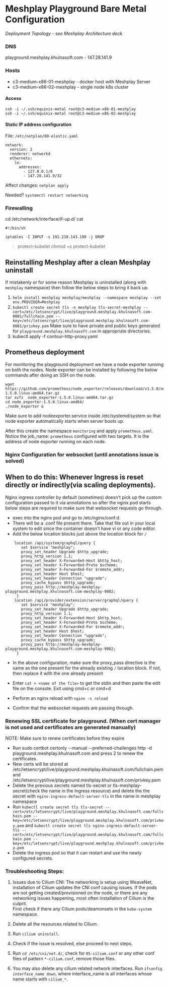 
# Meshplay Playground Bare Metal Configuration 

_Deployment Topology - see Meshplay Architecture deck_

### DNS
playground.meshplay.khulnasoft.com - 147.28.141.9

### Hosts
- c3-medium-x86-01-meshplay - docker host with Meshplay Server
- c3-medium-x86-02-meshplay - single node k8s cluster

#### Access
```
ssh -i ~/.ssh/equinix-metal root@c3-medium-x86-01-meshplay
ssh -i ~/.ssh/equinix-metal root@c3-medium-x86-02-meshplay
```

#### Static IP address configuration
File: `/etc/netplan/00-elastic.yaml`
```
network:
  version: 2
  renderer: networkd
  ethernets:
    lo:
      addresses:
        - 127.0.0.1/8
        - 147.28.141.9/32
```

Affect changes:
`netplan apply`

Needed?
`systemctl restart networking`

### Firewalling

cd /etc/network/interface/if-up.d/
cat 
```
#!/bin/sh

iptables -I INPUT -s 192.210.143.199 -j DROP
```
> protect-kubelet
chmod +x protect-kubelet

## Reinstalling Meshplay after a clean Meshplay uninstall
If mistakenly or for some reason Meshplay is uninstalled (along with `meshplay` namespace) then follow the below steps to bring it back up.
1. `helm install meshplay meshplay/meshplay --namespace meshplay --set env.PROVIDER=Meshplay`
2. `kubectl create secret tls -n meshplay tls-secret-meshplay --cert=/etc/letsencrypt/live/playground.meshplay.khulnasoft.com-0001/fullchain.pem --key=/etc/letsencrypt/live/playground.meshplay.khulnasoft.com-0001/privkey.pem`  Make sure to have private and public keys generated for `playground.meshplay.khulnasoft.com` in appropriate directories.
3. kubectl apply -f contour-http-proxy.yaml 
## Prometheus deployment
For monitoring the playground deployment we have a node exporter running on both the nodes.
Node exporter can be installed by following the below commands after doing an SSH on the node.
```
wget https://github.com/prometheus/node_exporter/releases/download/v1.5.0/node_exporter-1.5.0.linux-amd64.tar.gz
tar xvfz  node_exporter-1.5.0.linux-amd64.tar.gz
cd node_exporter-1.5.0.linux-amd64/
./node_exporter &
```
Make sure to add nodeexporter.service inside /etc/systemd/system so that node exporter automatically starts when server boots up.

After this create the namespace `monitoring` and apply `prometheus.yaml`.
Notice the job_name: `prometheus` configured with two targets. It is the address of node exporter running on each node.


### Nginx Configuration for websocket (until annotations issue is solved)
## When to do this: Whenever Ingress is reset directly or indirectly(via scaling deployments).
Nginx ingress controller by default (sometimes) doesn't pick up the custom configuration passed to it via annotations so after the nginx pod starts below steps are required to make sure that websocket requests go through.

- exec into the nginx pod and go to /etc/nginx/conf.d.
- There will be a .conf file present there. Take that file out in your local system to edit since the container doesn't have vi or any code editor.
- Add the below location blocks just above the location block for `/`

```
	location /api/system/graphql/query {
	   set $service "meshplay"; 
	   proxy_set_header Upgrade $http_upgrade;
	   proxy_http_version 1.1;
	   proxy_set_header X-Forwarded-Host $http_host;
	   proxy_set_header X-Forwarded-Proto $scheme;
	   proxy_set_header X-Forwarded-For $remote_addr;
	   proxy_set_header Host $host;
	   proxy_set_header Connection "upgrade";
	   proxy_cache_bypass $http_upgrade;
	   proxy_pass http://meshplay-meshplay-playground.meshplay.khulnasoft.com-meshplay-9082;
	 }
	location /api/provider/extension/server/graphql/query {
	   set $service "meshplay"; 
	   proxy_set_header Upgrade $http_upgrade;
	   proxy_http_version 1.1;
	   proxy_set_header X-Forwarded-Host $http_host;
	   proxy_set_header X-Forwarded-Proto $scheme;
	   proxy_set_header X-Forwarded-For $remote_addr;
	   proxy_set_header Host $host;
	   proxy_set_header Connection "upgrade";
	   proxy_cache_bypass $http_upgrade;
	   proxy_pass http://meshplay-meshplay-playground.meshplay.khulnasoft.com-meshplay-9082;
	 }	
```

- In the above configuration, make sure the proxy_pass directive is the same as the one present for the already existing `/` location block. If not, then replace it with the one already present

- Enter `cat > <name of the file>` to get the stdin and then paste the edit file on the console. Exit using cmd+c or cmd+d

- Perform an nginx reload with `nginx -s reload`

- Confirm that the websocket requests are passing through.



### Renewing SSL certificate for playground. (When cert manager is not used and certificates are generated manually)
NOTE: Make sure to renew certificates before they expire

- Run sudo certbot certonly --manual --preferred-challenges http -d playground.meshplay.khulnasoft.com and press 2 to renew the certificates. 
- New certs will be stored at /etc/letsencrypt/live/playground.meshplay.khulnasoft.com/fullchain.pem and /etc/letsencrypt/live/playground.meshplay.khulnasoft.com/privkey.pem
- Delete the previous secrets named tls-secret or tls-meshplay-secret(check the name in the Ingress resource) and delete the the secret with `nginx-ingress-default-server-tls` in the name in meshplay namespace
- Run `kubectl create secret tls tls-secret --cert=/etc/letsencrypt/live/playground.meshplay.khulnasoft.com/fullchain.pem --key=/etc/letsencrypt/live/playground.meshplay.khulnasoft.com/privkey.pem`  and `kubectl create secret tls nginx-ingress-default-server-tls --cert=/etc/letsencrypt/live/playground.meshplay.khulnasoft.com/fullchain.pem --key=/etc/letsencrypt/live/playground.meshplay.khulnasoft.com/privkey.pem`
- Delete the ingress pod so that it can restart and use the newly configured secrets.


### Troubleshooting Steps:
1. Issues due to Cilium CNI:
	The networking is setup using WeaveNet, installation of Cilium updates the CNI conf causing issues.
	If the pods are not getting created/provisioned on the node, or there are any networking issues happening, most often installation of Cilium is the culprit.
	<br>
	First check if there any Cilium pods/deamonsets in the `kube-system` namespace.

2. Delete all the resources related to Cilium.
3. Run `cilium uninstall`.
4. Check if the issue is resolved, else proceed to next steps.
5. Run `cd /etc/cni/net.d/`, check for `05-cilium.conf` or any other conf files of pattern `*-cilium.conf`, remove those files.
6. You may also delete any cilium related network interfaces. Run `ifconfig interface_name down`, where interface_name is  all interfaces whose name starts with `cilium_*`.

